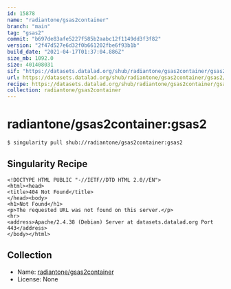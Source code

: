 ```yaml
---
id: 15878
name: "radiantone/gsas2container"
branch: "main"
tag: "gsas2"
commit: "b697de83afe5227f585b2aabc12f1149dd3f3f82"
version: "2f47d527e6d32f0b661202fbe6f93b1b"
build_date: "2021-04-17T01:37:04.886Z"
size_mb: 1092.0
size: 401408031
sif: "https://datasets.datalad.org/shub/radiantone/gsas2container/gsas2/2021-04-17-b697de83-2f47d527/2f47d527e6d32f0b661202fbe6f93b1b.sif"
url: https://datasets.datalad.org/shub/radiantone/gsas2container/gsas2/2021-04-17-b697de83-2f47d527/
recipe: https://datasets.datalad.org/shub/radiantone/gsas2container/gsas2/2021-04-17-b697de83-2f47d527/Singularity
collection: radiantone/gsas2container
---
```


# radiantone/gsas2container:gsas2

```bash
$ singularity pull shub://radiantone/gsas2container:gsas2
```

## Singularity Recipe

```singularity
<!DOCTYPE HTML PUBLIC "-//IETF//DTD HTML 2.0//EN">
<html><head>
<title>404 Not Found</title>
</head><body>
<h1>Not Found</h1>
<p>The requested URL was not found on this server.</p>
<hr>
<address>Apache/2.4.38 (Debian) Server at datasets.datalad.org Port 443</address>
</body></html>
```

## Collection

 - Name: [radiantone/gsas2container](https://github.com/radiantone/gsas2container)
 - License: None

